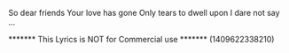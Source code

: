 So dear friends
Your love has gone
Only tears to dwell upon
I dare not say
...

******* This Lyrics is NOT for Commercial use *******
(1409622338210)